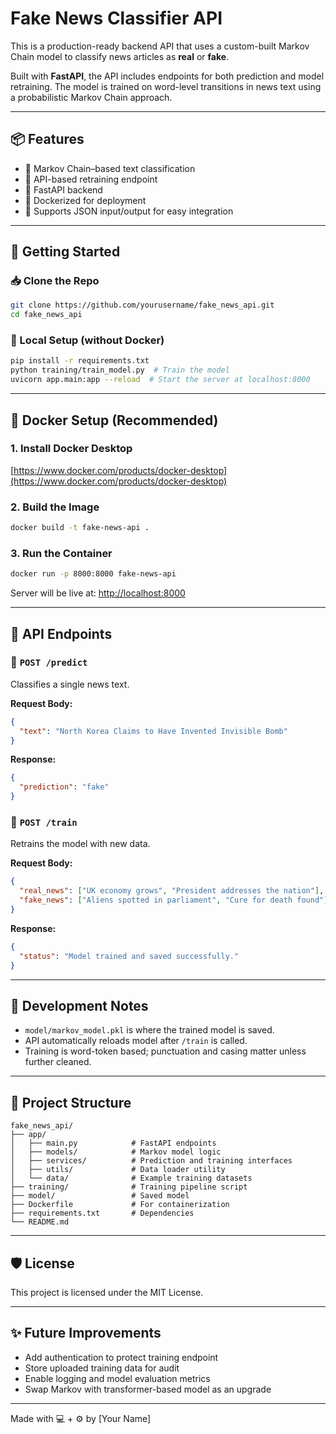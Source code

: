 # Fake News Classifier API

This is a production-ready backend API that uses a custom-built Markov Chain model to classify news articles as **real** or **fake**.

Built with **FastAPI**, the API includes endpoints for both prediction and model retraining. The model is trained on word-level transitions in news text using a probabilistic Markov Chain approach.

---

## 📦 Features

- 🧠 Markov Chain–based text classification
- 🔁 API-based retraining endpoint
- 🚀 FastAPI backend
- 🐳 Dockerized for deployment
- 🔬 Supports JSON input/output for easy integration

---

## 🚀 Getting Started

### 📥 Clone the Repo
```bash
git clone https://github.com/yourusername/fake_news_api.git
cd fake_news_api
```

### 🐍 Local Setup (without Docker)
```bash
pip install -r requirements.txt
python training/train_model.py  # Train the model
uvicorn app.main:app --reload  # Start the server at localhost:8000
```

---

## 🐳 Docker Setup (Recommended)

### 1. Install Docker Desktop
[https://www.docker.com/products/docker-desktop](https://www.docker.com/products/docker-desktop)

### 2. Build the Image
```bash
docker build -t fake-news-api .
```

### 3. Run the Container
```bash
docker run -p 8000:8000 fake-news-api
```

Server will be live at: [http://localhost:8000](http://localhost:8000)

---

## 🔌 API Endpoints

### 📍 `POST /predict`
Classifies a single news text.

**Request Body:**
```json
{
  "text": "North Korea Claims to Have Invented Invisible Bomb"
}
```
**Response:**
```json
{
  "prediction": "fake"
}
```

### 📍 `POST /train`
Retrains the model with new data.

**Request Body:**
```json
{
  "real_news": ["UK economy grows", "President addresses the nation"],
  "fake_news": ["Aliens spotted in parliament", "Cure for death found"]
}
```
**Response:**
```json
{
  "status": "Model trained and saved successfully."
}
```

---

## 🧪 Development Notes
- `model/markov_model.pkl` is where the trained model is saved.
- API automatically reloads model after `/train` is called.
- Training is word-token based; punctuation and casing matter unless further cleaned.

---

## 📁 Project Structure
```
fake_news_api/
├── app/
│   ├── main.py            # FastAPI endpoints
│   ├── models/            # Markov model logic
│   ├── services/          # Prediction and training interfaces
│   ├── utils/             # Data loader utility
│   └── data/              # Example training datasets
├── training/              # Training pipeline script
├── model/                 # Saved model
├── Dockerfile             # For containerization
├── requirements.txt       # Dependencies
└── README.md
```

---

## 🛡️ License
This project is licensed under the MIT License.

---

## ✨ Future Improvements
- Add authentication to protect training endpoint
- Store uploaded training data for audit
- Enable logging and model evaluation metrics
- Swap Markov with transformer-based model as an upgrade

---

Made with 💻 + ⚙️ by [Your Name]
